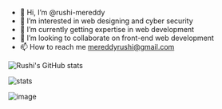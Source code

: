 - 👋 Hi, I’m @rushi-mereddy
- 👀 I’m interested in web designing and cyber security
- 🌱 I’m currently getting expertise in web development
- 💞️ I’m looking to collaborate on front-end web development
- 📫 How to reach me mereddyrushi@gmail.com


![Rushi's GitHub stats](https://github-readme-stats.vercel.app/api?username=rushi-mereddy&show_icons=true&theme=dark&show-icons=true&count_private=true)

![stats](https://github-profile-trophy.vercel.app/?username=rushi-mereddy)

![image](https://img.shields.io/badge/dev.to-0A0A0A?style=for-the-badge&logo=devdotto&logoColor=white)

